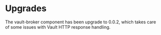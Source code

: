 # Upgrades

The vault-broker component has been upgrade to 0.0.2, which takes
care of some issues with Vault HTTP response handling.
